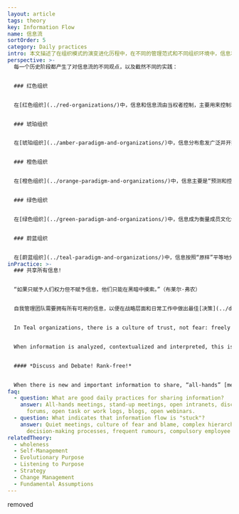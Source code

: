 ```yaml
---
layout: article
tags: theory
key: Information Flow
name: 信息流
sortOrder: 5
category: Daily practices
intro: 本文描述了在组织模式的演变进化历程中，在不同的管理范式和不同组织环境中，信息和信息流的不同运用方法。
perspective: >-
  每一个历史阶段都产生了对信息流的不同观点，以及截然不同的实践：


  ### 红色组织


  在[红色组织](../red-organizations/)中，信息和信息流由当权者控制，主要用来控制和操纵成员。信息主要通过讲故事、发布命令、威胁、贿赂和间谍活动来控制和传播。老板通常掌握着信息的所有权，并控制着沟通方式。权力用来保持追随者的依赖性和一致性。只强调信息的主观价值，信息的客观真实性往往不被重视。也就是说，如果说谎可以获得更多的好处，那么事实就没有价值或意义！在这种情况下，人们只关注能为自己的个人需求服务的信息。


  ### 琥珀组织


  在[琥珀组织](../amber-paradigm-and-organizations/)中，信息分布愈发广泛并开始尊重逻辑论证。承认不同的观点的存在，但只允许一个真理或一套真理的存在空间。信息通过组织的层次结构进行控制和沟通。对客观概念的尊重，以及相应的正统和异端的对立概念也开始萌芽。在严格限制的前提下，当权者发言的真实性可以受到质疑，但当权者的决定和意见必须得到尊重；否则，反对者可能会受到惩罚！


  ### 橙色组织


  在[橙色组织](../orange-paradigm-and-organizations/)中，信息主要是“预测和控制”的手段，信条是：信息越多越好！人们通过缜密定义的信息，仿佛制造机器般设计组织蓝图。通常认为组织中级别较高人士所拥有的信息，或来自这些人的信息，具有更大的价值。


  ### 绿色组织


  在[绿色组织](../green-paradigm-and-organizations/)中，信息成为衡量成员文化价值的货币，其目的是用来激励组织成员。通过将系统信息流公布在“公开数据”上进行管理，保证所有利益相关者的投入都得到平等的考虑。在等级结构背景下，这种“开卷书”类型的信息内容，仍然由“当权者”负责定义，但身居要职的人往往会致力于倾听、鼓励和激励自己的团队。在绿色组织中，以“家庭”为标签隐喻，注重分享故事，每个人都可以“围着篝火唱歌”。


  ### 蔚蓝组织


  在[蔚蓝组织](../teal-paradigm-and-organizations/)中，信息按照“原样”平等地分享给每个成员。信息在需要的地方流动，没有秘密，没有边界；透明畅通的信息，是[自我管理](../self-management/)组织的基本先决条件之一。蔚蓝组织的成员仍然注重区别：组织背景的信息共享，与个人信息的机密共享之间存在着不同；能敏感而完整的处理灰色区域的信息。大家能通过共识理解到“道听途说”（未经记录的口头交流的二手报道）的明显可疑性。
inPractice: >-
  ### 共享所有信息!


  “如果只赋予人们权力但不赋予信息，他们只能在黑暗中摸索。”（布莱尔·弗农）


  自我管理团队需要拥有所有可用的信息，以便在战略层面和日常工作中做出最佳[决策](../decision-making/)这意味着，本组织的所有成员都必须有权查阅与组织的筹资和业务有关的所有数据，包括个人和团队的薪金和业绩。自由共享信息有助于在组织内建立和维护信任，并降低因信息优势而导致的隐含的非正式等级制度重新出现的可能性--知和不知的力量差距。


  In Teal organizations, there is a culture of trust, not fear: freely sharing information does not harm anybody, and there is no need to protect sources of information through anonymity or disguise. People are trusted to handle information with integrity, and to deal with both the positive and the negative implications of all the information available to them. In this way, people have a clear of view the information that affects them and others within the organization, and no-one develops a false sense of anxiety or security.


  When information is analyzed, contextualized and interpreted, this is not seen as a way of establishing the truth, but as a way of making the information more valuable. Valuable information flows naturally to the places where it helps to solve problems, meet challenges, drive innovation. Simply: information can now circulate freely and serve its purpose.


  #### *Discuss and Debate! Rank-free!*


  When there is new and important information to share, “all-hands” [meetings ](../meetings/)are a standard practice in Teal organizations. Quarterly results, the annual values survey, a strategic inflection point and so forth are discussed and debated in a meeting with no script or agenda of control. This is much more than simple information exchange: instead of “predict and control”, the guiding principle of information flow is “sense and response”. If information is being shared in a way which does not serve the purpose of the organization, this can be debated openly and changes made as needed.
faq:
  - question: What are good daily practices for sharing information?
    answer: All-hands meetings, stand-up meetings, open intranets, discussion
      forums, open task or work logs, blogs, open webinars.
  - question: What indicates that information flow is "stuck"?
    answer: Quiet meetings, culture of fear and blame, complex hierarchical
      decision-making processes, frequent rumours, compulsory employee surveys.
relatedTheory:
  - wholeness
  - Self-Management
  - Evolutionary Purpose
  - Listening to Purpose
  - Strategy
  - Change Management
  - Fundamental Assumptions
---
```

removed